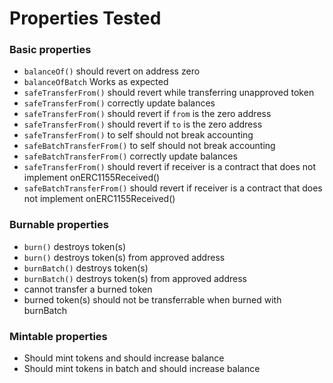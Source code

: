 # Properties Tested

### Basic properties
- `balanceOf()` should revert on address zero
- `balanceOfBatch` Works as expected
- `safeTransferFrom()` should revert while transferring unapproved token
- `safeTransferFrom()` correctly update balances
- `safeTransferFrom()` should revert if `from` is the zero address
- `safeTransferFrom()` should revert if `to` is the zero address
- `safeTransferFrom()` to self should not break accounting
- `safeBatchTransferFrom()` to self should not break accounting
- `safeBatchTransferFrom()` correctly update balances
- `safeTransferFrom()` should revert if receiver is a contract that does not implement onERC1155Received()
- `safeBatchTransferFrom()` should revert if receiver is a contract that does not implement onERC1155Received()

### Burnable properties 
- `burn()` destroys token(s)
- `burn()` destroys token(s) from approved address
- `burnBatch()` destroys token(s)
- `burnBatch()` destroys token(s) from approved address
- cannot transfer a burned token
- burned token(s) should not be transferrable when burned with burnBatch

### Mintable properties
- Should mint tokens and should increase balance
- Should mint tokens in batch and should increase balance